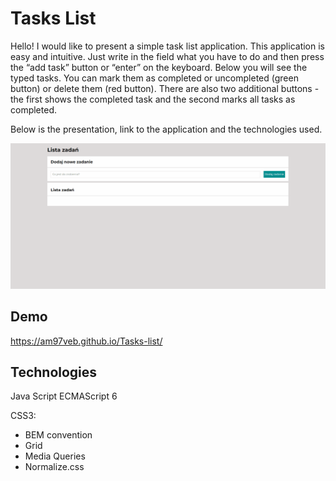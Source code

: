 # Tasks List

Hello! 
I would like to present a simple task list application. This application is easy and intuitive. Just write in the field what you have to do and then press the “add task” button or “enter” on the keyboard. Below you will see the typed tasks. You can mark them as completed or uncompleted (green button) or delete them (red button). 
There are also two additional buttons - the first shows the completed task and the second marks all tasks as completed.

Below is the presentation, link to the application and the technologies used.



![Prezentacja aplikacji](images/TaskListGif.gif)

## Demo
https://am97veb.github.io/Tasks-list/


## Technologies
Java Script ECMAScript 6

CSS3:
- BEM convention
- Grid
- Media Queries
- Normalize.css

